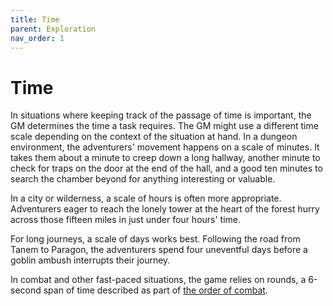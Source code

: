 ```yaml
---
title: Time
parent: Exploration
nav_order: 1
---
```


# Time
In situations where keeping track of the passage of time is important, the GM determines the time a task requires. The GM might use a different time scale depending on the context of the situation at hand. In a dungeon environment, the adventurers' movement happens on a scale of minutes. It takes them about a minute to creep down a long hallway, another minute to check for traps on the door at the end of the hall, and a good ten minutes to search the chamber beyond for anything interesting or valuable.

In a city or wilderness, a scale of hours is often more appropriate. Adventurers eager to reach the lonely tower at the heart of the forest hurry across those fifteen miles in just under four hours' time.

For long journeys, a scale of days works best. Following the road from Tanem to Paragon, the adventurers spend four uneventful days before a goblin ambush interrupts their journey.

In combat and other fast-paced situations, the game relies on rounds, a 6-second span of time described as part of [the order of combat](https://stormchaserroleplaying.com/stormchaserRPG/Combat/TheOrderofCombat/).